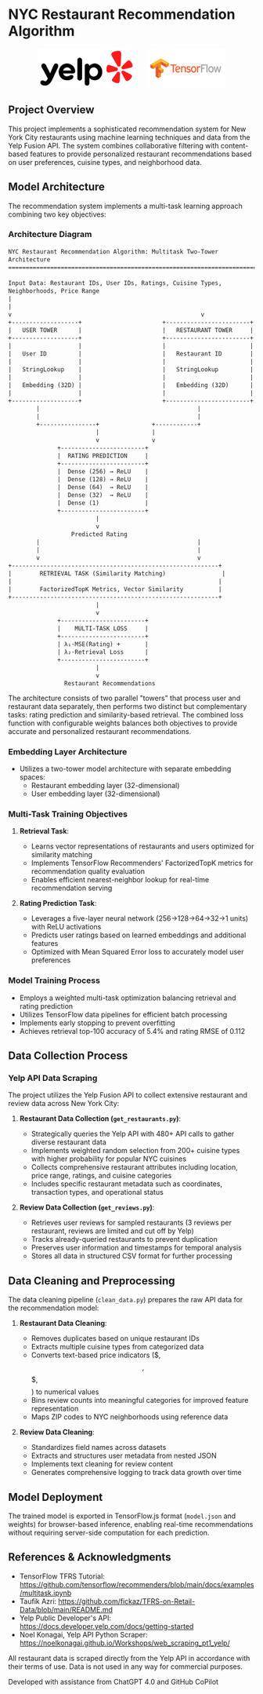 # NYC Restaurant Recommendation Algorithm

<div align="center">
  <img src="images/yelp_logo.svg" alt="Yelp Logo" height="80"/>
  &nbsp;&nbsp;&nbsp;&nbsp;
  <img src="images/tensorflow_logo.png" alt="TensorFlow Logo" height="80"/>
</div>

## Project Overview
This project implements a sophisticated recommendation system for New York City restaurants using machine learning techniques and data from the Yelp Fusion API. The system combines collaborative filtering with content-based features to provide personalized restaurant recommendations based on user preferences, cuisine types, and neighborhood data.

## Model Architecture
The recommendation system implements a multi-task learning approach combining two key objectives:

### Architecture Diagram
```
NYC Restaurant Recommendation Algorithm: Multitask Two-Tower Architecture
===========================================================================

Input Data: Restaurant IDs, User IDs, Ratings, Cuisine Types, Neighborhoods, Price Range
|
|
v                                                      v
+-------------------+                       +------------------------+
|   USER TOWER      |                       |   RESTAURANT TOWER     |
+-------------------+                       +------------------------+
|                   |                       |                        |
|   User ID         |                       |   Restaurant ID        |
|                   |                       |                        |
|   StringLookup    |                       |   StringLookup         |
|                   |                       |                        |
|   Embedding (32D) |                       |   Embedding (32D)      |
|                   |                       |                        |
+-------------------+                       +------------------------+
        |                                             |
        |                                             |
        +----------------+               +------------+
                         |               |
                         v               v
              +------------------------+
              |  RATING PREDICTION     |
              +------------------------+
              |  Dense (256) → ReLU    |
              |  Dense (128) → ReLU    |
              |  Dense (64)  → ReLU    |
              |  Dense (32)  → ReLU    |
              |  Dense (1)             |
              +------------------------+
                         |
                         v
                  Predicted Rating
        |                                             |
        |                                             |
        v                                             v
+-----------------------------------------------------------+
|        RETRIEVAL TASK (Similarity Matching)                |
|                                                           |
|        FactorizedTopK Metrics, Vector Similarity          |
+-----------------------------------------------------------+
                         |
                         v
              +------------------------+
              |    MULTI-TASK LOSS     |
              +------------------------+
              | λ₁·MSE(Rating) +       |
              | λ₂·Retrieval Loss      |
              +------------------------+
                         |
                         v
                Restaurant Recommendations
```

The architecture consists of two parallel "towers" that process user and restaurant data separately, then performs two distinct but complementary tasks: rating prediction and similarity-based retrieval. The combined loss function with configurable weights balances both objectives to provide accurate and personalized restaurant recommendations.

### Embedding Layer Architecture
- Utilizes a two-tower model architecture with separate embedding spaces:
  - Restaurant embedding layer (32-dimensional)
  - User embedding layer (32-dimensional)

### Multi-Task Training Objectives
1. **Retrieval Task**:
   - Learns vector representations of restaurants and users optimized for similarity matching
   - Implements TensorFlow Recommenders' FactorizedTopK metrics for recommendation quality evaluation
   - Enables efficient nearest-neighbor lookup for real-time recommendation serving

2. **Rating Prediction Task**:
   - Leverages a five-layer neural network (256→128→64→32→1 units) with ReLU activations
   - Predicts user ratings based on learned embeddings and additional features
   - Optimized with Mean Squared Error loss to accurately model user preferences

### Model Training Process
- Employs a weighted multi-task optimization balancing retrieval and rating prediction
- Utilizes TensorFlow data pipelines for efficient batch processing
- Implements early stopping to prevent overfitting
- Achieves retrieval top-100 accuracy of 5.4% and rating RMSE of 0.112

## Data Collection Process
### Yelp API Data Scraping
The project utilizes the Yelp Fusion API to collect extensive restaurant and review data across New York City:

1. **Restaurant Data Collection (`get_restaurants.py`)**:
   - Strategically queries the Yelp API with 480+ API calls to gather diverse restaurant data
   - Implements weighted random selection from 200+ cuisine types with higher probability for popular NYC cuisines
   - Collects comprehensive restaurant attributes including location, price range, ratings, and cuisine categories
   - Includes specific restaurant metadata such as coordinates, transaction types, and operational status

2. **Review Data Collection (`get_reviews.py`)**:
   - Retrieves user reviews for sampled restaurants (3 reviews per restaurant, reviews are limited and cut off by Yelp)
   - Tracks already-queried restaurants to prevent duplication
   - Preserves user information and timestamps for temporal analysis
   - Stores all data in structured CSV format for further processing

## Data Cleaning and Preprocessing
The data cleaning pipeline (`clean_data.py`) prepares the raw API data for the recommendation model:

1. **Restaurant Data Cleaning**:
   - Removes duplicates based on unique restaurant IDs
   - Extracts multiple cuisine types from categorized data
   - Converts text-based price indicators ($, $$, $$$, $$$$) to numerical values
   - Bins review counts into meaningful categories for improved feature representation
   - Maps ZIP codes to NYC neighborhoods using reference data

2. **Review Data Cleaning**:
   - Standardizes field names across datasets
   - Extracts and structures user metadata from nested JSON
   - Implements text cleaning for review content
   - Generates comprehensive logging to track data growth over time

## Model Deployment
The trained model is exported in TensorFlow.js format (`model.json` and weights) for browser-based inference, enabling real-time recommendations without requiring server-side computation for each prediction.

## References & Acknowledgments
- TensorFlow TFRS Tutorial: https://github.com/tensorflow/recommenders/blob/main/docs/examples/multitask.ipynb
- Taufik Azri: https://github.com/fickaz/TFRS-on-Retail-Data/blob/main/README.md
- Yelp Public Developer's API: https://docs.developer.yelp.com/docs/getting-started
- Noel Konagai, Yelp API Python Scraper: https://noelkonagai.github.io/Workshops/web_scraping_pt1_yelp/

All restaurant data is scraped directly from the Yelp API in accordance with their terms of use. Data is not used in any way for commercial purposes.

Developed with assistance from ChatGPT 4.0 and GitHub CoPilot

